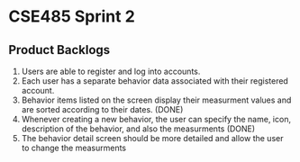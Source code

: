 # CSE485 Sprint 2

## Product Backlogs

1. Users are able to register and log into accounts.
2. Each user has a separate behavior data associated with their registered account. 
3. Behavior items listed on the screen display their measurment values and are sorted according to their dates. (DONE)
4. Whenever creating a new behavior, the user can specify the name, icon, description of the behavior, and also the measurments (DONE)
5. The behavior detail screen should be more detailed and allow the user to change the measurments
